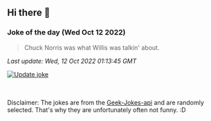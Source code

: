 ## Hi there 👋

### Joke of the day (Wed Oct 12 2022)
<!-- joke -->
>Chuck Norris was what Willis was talkin' about.
<!-- /joke -->

*Last update: Wed, 12 Oct 2022 01:13:45 GMT*

[![Update joke](https://github.com/nclskfm/nclskfm/actions/workflows/joke.yml/badge.svg)](https://github.com/nclskfm/nclskfm/actions/workflows/joke.yml)

<br><br>
Disclaimer: The jokes are from the [Geek-Jokes-api](https://github.com/sameerkumar18/geek-joke-api) and are randomly selected. That's why they are unfortunately often not funny. :D
